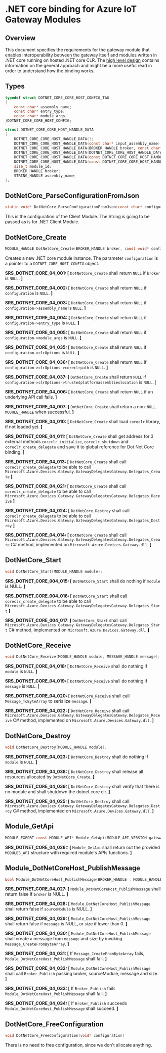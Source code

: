 .NET core binding for Azure IoT Gateway Modules
===============================================

Overview
--------

This document specifies the requirements for the gateway module that enables
interoperability between the gateway itself and modules written in .NET core
running on hosted .NET core CLR. The [high level design](./dotnet_core_binding_hld.md) contains
information on the general approach and might be a more useful read in order to
understand how the binding works.

Types
-----
```c
typedef struct DOTNET_CORE_CORE_HOST_CONFIG_TAG
{
    const char* assembly_name;
    const char* entry_type;
    const char* module_args;
}DOTNET_CORE_CORE_HOST_CONFIG;

struct DOTNET_CORE_CORE_HOST_HANDLE_DATA
{
    DOTNET_CORE_CORE_HOST_HANDLE_DATA();
    DOTNET_CORE_CORE_HOST_HANDLE_DATA(const char* input_assembly_name);
    DOTNET_CORE_CORE_HOST_HANDLE_DATA(BROKER_HANDLE broker, const char* input_assembly_name);
    DOTNET_CORE_CORE_HOST_HANDLE_DATA(DOTNET_CORE_CORE_HOST_HANDLE_DATA&& rhs);
    DOTNET_CORE_CORE_HOST_HANDLE_DATA(const DOTNET_CORE_CORE_HOST_HANDLE_DATA& rhs);
    DOTNET_CORE_CORE_HOST_HANDLE_DATA(const DOTNET_CORE_CORE_HOST_HANDLE_DATA& rhs, size_t module_id);
    size_t module_id;
    BROKER_HANDLE broker;
    STRING_HANDLE assembly_name;
};
```

DotNetCore_ParseConfigurationFromJson
-------------------------------------
```c
static void* DotNetCore_ParseConfigurationFromJson(const char* configuration);
```
This is the configuration of the Client Module. The String is going to be passed as is for .NET Client Module.

DotNetCore_Create
-----------------
```c
MODULE_HANDLE DotNetCore_Create(BROKER_HANDLE broker, const void* configuration);
```
Creates a new .NET core module instance. The parameter `configuration` is a
pointer to a `DOTNET_CORE_HOST_CONFIG` object.


**SRS_DOTNET_CORE_04_001: [** `DotNetCore_Create` shall return `NULL` if `broker` is `NULL`. **]**

**SRS_DOTNET_CORE_04_002: [** `DotNetCore_Create` shall return `NULL` if `configuration` is `NULL`. **]**

**SRS_DOTNET_CORE_04_003: [** `DotNetCore_Create` shall return `NULL` if `configuration->assembly_name` is `NULL`. **]**

**SRS_DOTNET_CORE_04_004: [** `DotNetCore_Create` shall return `NULL` if `configuration->entry_type` is `NULL`. **]**

**SRS_DOTNET_CORE_04_005: [** `DotNetCore_Create` shall return `NULL` if `configuration->module_args` is `NULL`. **]**

**SRS_DOTNET_CORE_04_035: [** `DotNetCore_Create` shall return `NULL` if `configuration->clrOptions` is `NULL`. **]**

**SRS_DOTNET_CORE_04_036: [** `DotNetCore_Create` shall return `NULL` if `configuration->clrOptions->coreclrpath` is `NULL`. **]**

**SRS_DOTNET_CORE_04_037: [** `DotNetCore_Create` shall return `NULL` if `configuration->clrOptions->trustedplatformassemblieslocation` is `NULL`. **]**

**SRS_DOTNET_CORE_04_006: [** `DotNetCore_Create` shall return `NULL` if an underlying API call fails. **]**

**SRS_DOTNET_CORE_04_007: [** `DotNetCore_Create` shall return a non-`NULL` `MODULE_HANDLE` when successful. **]**

**SRS_DOTNET_CORE_04_010: [** `DotNetCore_Create` shall load `coreclr` library, if not loaded yet. **]**

**SRS_DOTNET_CORE_04_011: [** `DotNetCore_Create` shall get address for 3 external methods `coreclr_initialize`, `coreclr_shutdown` and `coreclr_create_delegate` and save it to global reference for Dot Net Core binding. **]**

**SRS_DOTNET_CORE_04_013: [** `DotNetCore_Create` shall call `coreclr_create_delegate` to be able to call `Microsoft.Azure.Devices.Gateway.GatewayDelegatesGateway.Delegates_Create` **]**

**SRS_DOTNET_CORE_04_021: [** `DotNetCore_Create` shall call `coreclr_create_delegate` to be able to call `Microsoft.Azure.Devices.Gateway.GatewayDelegatesGateway.Delegates_Receive` **]**

**SRS_DOTNET_CORE_04_024: [** `DotNetCore_Destroy` shall call `coreclr_create_delegate` to be able to call `Microsoft.Azure.Devices.Gateway.GatewayDelegatesGateway.Delegates_Destroy` **]**

**SRS_DOTNET_CORE_04_014: [** `DotNetCore_Create` shall call `Microsoft.Azure.Devices.Gateway.GatewayDelegatesGateway.Delegates_Create` C# method, implemented on `Microsoft.Azure.Devices.Gateway.dll`. **]**


DotNetCore_Start
----------------
```c
void DotNetCore_Start(MODULE_HANDLE module);
```

**SRS_DOTNET_CORE_004_015: [** `DotNetCore_Start` shall do nothing if `module` is NULL. **]**

**SRS_DOTNET_CORE_004_016: [** `DotNetCore_Start` shall call `coreclr_create_delegate` to be able to call `Microsoft.Azure.Devices.Gateway.GatewayDelegatesGateway.Delegates_Start` **]**

**SRS_DOTNET_CORE_004_017: [** `DotNetCore_Start` shall call `Microsoft.Azure.Devices.Gateway.GatewayDelegatesGateway.Delegates_Start` C# method, implemented on `Microsoft.Azure.Devices.Gateway.dll`. **]**

DotNetCore_Receive
------------------
```c
void DotNetCore_Receive(MODULE_HANDLE module, MESSAGE_HANDLE message);
```
**SRS_DOTNET_CORE_04_018: [** `DotNetCore_Receive` shall do nothing if `module` is `NULL`. **]**

**SRS_DOTNET_CORE_04_019: [** `DotNetCore_Receive` shall do nothing if `message` is `NULL`. **]**

**SRS_DOTNET_CORE_04_020: [** `DotNetCore_Receive` shall call `Message_ToByteArray` to serialize `message`. **]**

**SRS_DOTNET_CORE_04_022: [** `DotNetCore_Receive` shall call `Microsoft.Azure.Devices.Gateway.GatewayDelegatesGateway.Delegates_Receive` C# method, implemented on `Microsoft.Azure.Devices.Gateway.dll`. **]**

DotNetCore_Destroy
------------------
```c
void DotNetCore_Destroy(MODULE_HANDLE module);
```
**SRS_DOTNET_CORE_04_023: [** `DotNetCore_Destroy` shall do nothing if `module` is `NULL`. **]**

**SRS_DOTNET_CORE_04_038: [** `DotNetCore_Destroy` shall release all resources allocated by `DotNetCore_Create`. **]**

**SRS_DOTNET_CORE_04_039: [** `DotNetCore_Destroy` shall verify that there is no module and shall shutdown the dotnet core clr. **]**

**SRS_DOTNET_CORE_04_025: [** `DotNetCore_Destroy` shall call `Microsoft.Azure.Devices.Gateway.GatewayDelegatesGateway.Delegates_Destroy` C# method, implemented on `Microsoft.Azure.Devices.Gateway.dll`. **]**

Module_GetApi
--------------
```c
MODULE_EXPORT const MODULE_API* Module_GetApi(MODULE_API_VERSION gateway_api_version);
```

**SRS_DOTNET_CORE_04_026:: [** `Module_GetApi` shall return out the provided `MODULES_API` structure with required module's APIs functions. **]**

Module_DotNetCoreHost_PublishMessage
------------------------------------
```c
bool Module_DotNetCoreHost_PublishMessage(BROKER_HANDLE , MODULE_HANDLE sourceModule, const unsigned char* message, int32_t size)
```

**SRS_DOTNET_CORE_04_027: [** `Module_DotNetCoreHost_PublishMessage` shall return false if `broker` is NULL. **]**

**SRS_DOTNET_CORE_04_028: [** `Module_DotNetCoreHost_PublishMessage` shall return false if `sourceModule` is NULL.  **]**

**SRS_DOTNET_CORE_04_029: [** `Module_DotNetCoreHost_PublishMessage` shall return false if `message` is NULL, or size if lower than 0. **]**

**SRS_DOTNET_CORE_04_030: [** `Module_DotNetCoreHost_PublishMessage` shall create a message from `message` and size by invoking  `Message_CreateFromByteArray`. **]**

**SRS_DOTNET_CORE_04_031: [** If `Message_CreateFromByteArray` fails, `Module_DotNetCoreHost_PublishMessage` shall fail. **]**

**SRS_DOTNET_CORE_04_032: [** `Module_DotNetCoreHost_PublishMessage` shall call `Broker_Publish` passing broker, sourceModule, message and size. **]**

**SRS_DOTNET_CORE_04_033: [** If `Broker_Publish` fails `Module_DotNetCoreHost_PublishMessage` shall fail.  **]**

**SRS_DOTNET_CORE_04_034: [** If `Broker_Publish` succeeds `Module_DotNetCoreHost_PublishMessage` shall succeed. **]**

DotNetCore_FreeConfiguration
----------------------------
```c
void DotNetCore_FreeConfiguration(void* configuration)
```
There is no need to free configuration, since we don't allocate anything.